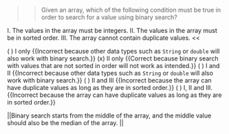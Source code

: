 >>Given an array, which of the following condition must be true in order to search for a value using binary search?</p>
<p>I. The values in the array must be integers.
II. The values in the array must be in sorted order.
III. The array cannot contain duplicate values. <<

( ) I only {{Incorrect because other data types such as <code>String</code> or <code>double</code> will also work with binary search.}}
(x) II only {{Correct because binary search with values that are not sorted in order will not work as intended.}}
( ) I and II {{Incorrect because other data types such as <code>String</code> or <code>double</code> will also work with binary search.}}
( ) II and III {{Incorrect because the array can have duplicate values as long as they are in sorted order.}}
( ) I, II and III. {{Incorrect because the array can have duplicate values as long as they are in sorted order.}}

||Binary search starts from the middle of the array, and the middle value should also be the median of the array. ||
